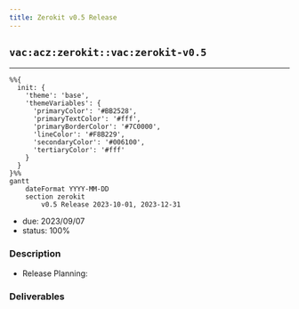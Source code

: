 ```yaml
---
title: Zerokit v0.5 Release
---
```

## `vac:acz:zerokit::vac:zerokit-v0.5`
---
```mermaid
%%{ 
  init: { 
    'theme': 'base', 
    'themeVariables': { 
      'primaryColor': '#BB2528', 
      'primaryTextColor': '#fff', 
      'primaryBorderColor': '#7C0000', 
      'lineColor': '#F8B229', 
      'secondaryColor': '#006100', 
      'tertiaryColor': '#fff' 
    } 
  } 
}%%
gantt
	dateFormat YYYY-MM-DD 
	section zerokit
		v0.5 Release 2023-10-01, 2023-12-31
```
- due: 2023/09/07
- status: 100%

### Description
- Release Planning:

### Deliverables

